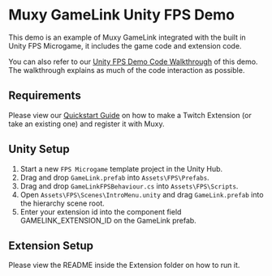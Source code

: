 # Muxy GameLink Unity FPS Demo

This demo is an example of Muxy GameLink integrated with the built in Unity FPS Microgame, it includes the game code and extension code.

You can also refer to our [Unity FPS Demo Code Walkthrough](muxy.io/docs/unity-fps-demo-code-walkthrough) of this demo. The walkthrough explains as much of the code interaction as possible.

## Requirements

Please view our [Quickstart Guide](https://docs.muxy.io/docs/quick-start) on how to make a Twitch Extension (or take an existing one) and register it with Muxy.

## Unity Setup

1. Start a new `FPS Microgame` template project in the Unity Hub.
2. Drag and drop `GameLink.prefab` into `Assets\FPS\Prefabs`.
3. Drag and drop `GameLinkFPSBehaviour.cs` into `Assets\FPS\Scripts`.
4. Open `Assets\FPS\Scenes\IntroMenu.unity` and drag `GameLink.prefab` into the hierarchy scene root.
5. Enter your extension id into the component field GAMELINK_EXTENSION_ID on the GameLink prefab.

## Extension Setup

Please view the README inside the Extension folder on how to run it.